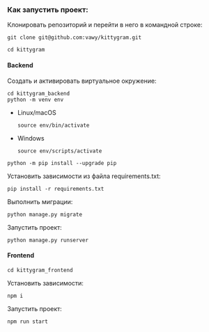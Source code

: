 ### Как запустить проект:

Клонировать репозиторий и перейти в него в командной строке:

```
git clone git@github.com:vawy/kittygram.git
```

```
cd kittygram
```
#### Backend

Cоздать и активировать виртуальное окружение:

```
cd kittygram_backend
python -m venv env
```

* Linux/macOS

    ```
    source env/bin/activate
    ```

* Windows

    ```
    source env/scripts/activate
    ```

```
python -m pip install --upgrade pip
```

Установить зависимости из файла requirements.txt:

```
pip install -r requirements.txt
```

Выполнить миграции:

```
python manage.py migrate
```

Запустить проект:

```
python manage.py runserver
```

#### Frontend

```
cd kittygram_frontend
```

Установить зависимости:

```
npm i
```

Запустить проект:

```
npm run start
```
